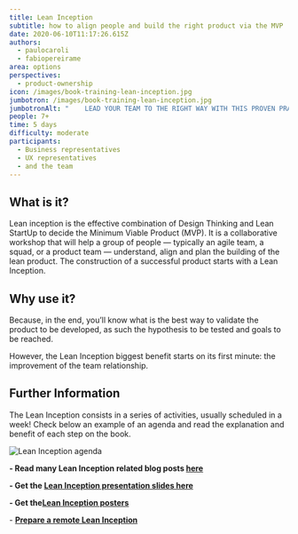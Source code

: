 ```yaml
---
title: Lean Inception
subtitle: how to align people and build the right product via the MVP
date: 2020-06-10T11:17:26.615Z
authors:
  - paulocaroli
  - fabiopereirame
area: options
perspectives:
  - product-ownership
icon: /images/book-training-lean-inception.jpg
jumbotron: /images/book-training-lean-inception.jpg
jumbotronAlt: "    LEAD YOUR TEAM TO THE RIGHT WAY WITH THIS PROVEN PRACTICE"
people: 7+
time: 5 days
difficulty: moderate
participants:
  - Business representatives
  - UX representatives
  - and the team
---
```

## What is it?

Lean inception is the effective combination of Design Thinking and Lean StartUp to decide the Minimum Viable Product (MVP). It is a collaborative workshop that will help a group of people — typically an agile team, a squad, or a product team — understand, align and plan the building of the lean product. The construction of a successful product starts with a Lean Inception.

## Why use it?

Because, in the end, you’ll know what is the best way to validate the product to be developed, as such the hypothesis to be tested and goals to be reached.

However, the Lean Inception biggest benefit starts on its first minute: the improvement of the team relationship.

## Further Information

The Lean Inception consists in a series of activities, usually scheduled in a week! Check below an example of an agenda and read the explanation and benefit of each step on the book.

![Lean Inception agenda](/images/leraninception-agenda.jpg "Lean Inception agenda")



**\- Read many Lean Inception related blog posts [here](https://www.caroli.org/en/blog/lean-inception/)**

**\- Get the [Lean Inception presentation slides here](https://www.slideshare.net/paulocaroli/lean-inception-how-to-align-people-and-build-the-right-product)**

**\- Get the[Lean Inception posters](https://www.caroli.org/en/lean-inception-posters/)**

\- **[Prepare a remote Lean Inception](https://www.caroli.org/en/remote-lean-inception/)**